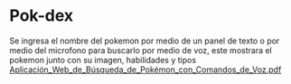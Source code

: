 # Pok-dex
Se ingresa el nombre del pokemon por medio de un panel de texto o por medio del microfono para buscarlo por medio de voz, este mostrara el pokemon junto con su imagen, habilidades y tipos
[Aplicación_Web_de_Búsqueda_de_Pokémon_con_Comandos_de_Voz.pdf](https://github.com/Nata0524/Pok-dex/files/14894325/Aplicacion_Web_de_Busqueda_de_Pokemon_con_Comandos_de_Voz.pdf)
